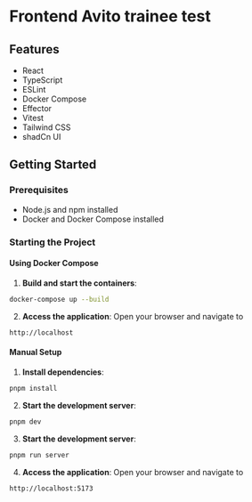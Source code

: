 # Frontend Avito trainee test

## Features

- React
- TypeScript
- ESLint
- Docker Compose
- Effector
- Vitest
- Tailwind CSS
- shadCn UI

## Getting Started

### Prerequisites

- Node.js and npm installed
- Docker and Docker Compose installed

### Starting the Project

#### Using Docker Compose

1. **Build and start the containers**:

```bash
docker-compose up --build
```

2. **Access the application**: Open your browser and navigate to

```
http://localhost
```

#### Manual Setup

1. **Install dependencies**:

```bash
pnpm install
```

2. **Start the development server**:

```bash
pnpm dev
```

3. **Start the development server**:

```bash
pnpm run server
```

4. **Access the application**: Open your browser and navigate to

```
http://localhost:5173
```
